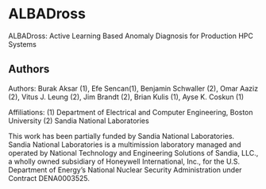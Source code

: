 # ALBADross
ALBADross: Active Learning Based Anomaly Diagnosis for Production HPC Systems


## Authors
Authors:
    Burak Aksar (1), Efe Sencan(1), Benjamin Schwaller (2),  Omar Aaziz (2), Vitus J. Leung (2), Jim Brandt (2), Brian Kulis (1), Ayse K. Coskun (1)

Affiliations:
    (1) Department of Electrical and Computer Engineering, Boston University
    (2) Sandia National Laboratories

This work has been partially funded by Sandia National Laboratories. Sandia
National Laboratories is a multimission laboratory managed and operated by
National Technology and Engineering Solutions of Sandia, LLC., a wholly owned
subsidiary of Honeywell International, Inc., for the U.S. Department of
Energy’s National Nuclear Security Administration under Contract DENA0003525.

